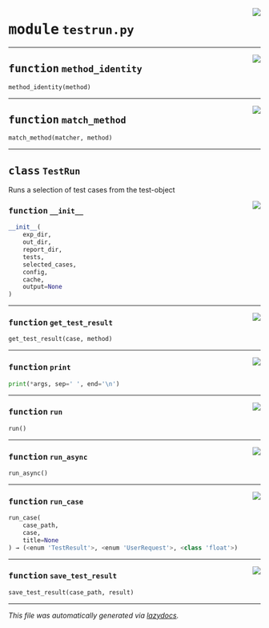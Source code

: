<!-- markdownlint-disable -->

<a href="../booktest/testrun.py#L0"><img align="right" style="float:right;" src="https://img.shields.io/badge/-source-cccccc?style=flat-square"></a>

# <kbd>module</kbd> `testrun.py`





---

<a href="../booktest/testrun.py#L19"><img align="right" style="float:right;" src="https://img.shields.io/badge/-source-cccccc?style=flat-square"></a>

## <kbd>function</kbd> `method_identity`

```python
method_identity(method)
```






---

<a href="../booktest/testrun.py#L28"><img align="right" style="float:right;" src="https://img.shields.io/badge/-source-cccccc?style=flat-square"></a>

## <kbd>function</kbd> `match_method`

```python
match_method(matcher, method)
```






---

## <kbd>class</kbd> `TestRun`
Runs a selection of test cases from the test-object 

<a href="../booktest/testrun.py#L38"><img align="right" style="float:right;" src="https://img.shields.io/badge/-source-cccccc?style=flat-square"></a>

### <kbd>function</kbd> `__init__`

```python
__init__(
    exp_dir,
    out_dir,
    report_dir,
    tests,
    selected_cases,
    config,
    cache,
    output=None
)
```








---

<a href="../booktest/testrun.py#L59"><img align="right" style="float:right;" src="https://img.shields.io/badge/-source-cccccc?style=flat-square"></a>

### <kbd>function</kbd> `get_test_result`

```python
get_test_result(case, method)
```





---

<a href="../booktest/testrun.py#L109"><img align="right" style="float:right;" src="https://img.shields.io/badge/-source-cccccc?style=flat-square"></a>

### <kbd>function</kbd> `print`

```python
print(*args, sep=' ', end='\n')
```





---

<a href="../booktest/testrun.py#L193"><img align="right" style="float:right;" src="https://img.shields.io/badge/-source-cccccc?style=flat-square"></a>

### <kbd>function</kbd> `run`

```python
run()
```





---

<a href="../booktest/testrun.py#L112"><img align="right" style="float:right;" src="https://img.shields.io/badge/-source-cccccc?style=flat-square"></a>

### <kbd>function</kbd> `run_async`

```python
run_async()
```





---

<a href="../booktest/testrun.py#L88"><img align="right" style="float:right;" src="https://img.shields.io/badge/-source-cccccc?style=flat-square"></a>

### <kbd>function</kbd> `run_case`

```python
run_case(
    case_path,
    case,
    title=None
) → (<enum 'TestResult'>, <enum 'UserRequest'>, <class 'float'>)
```





---

<a href="../booktest/testrun.py#L78"><img align="right" style="float:right;" src="https://img.shields.io/badge/-source-cccccc?style=flat-square"></a>

### <kbd>function</kbd> `save_test_result`

```python
save_test_result(case_path, result)
```








---

_This file was automatically generated via [lazydocs](https://github.com/ml-tooling/lazydocs)._
